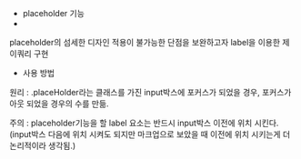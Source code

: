 * placeholder 기능
* 
placeholder의 섬세한 디자인 적용이 불가능한 단점을 보완하고자 label을 이용한 제이쿼리 구현

* 사용 방법

원리 : .placeHolder라는 클래스를 가진 input박스에 포커스가 되었을 경우, 포커스가 아웃 되었을 경우의 수를 만듦.

주의 : placeholder기능을 할 label 요소는 반드시 input박스 이전에 위치 시킨다. (input박스 다음에 위치 시켜도 되지만 마크업으로 보았을 때 이전에 위치 시키는게 더 논리적이라 생각됨.)

